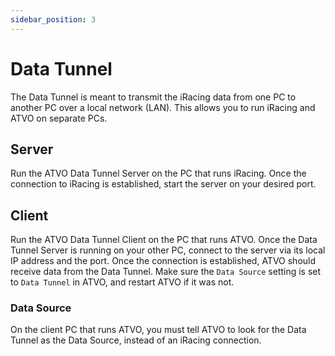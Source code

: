 ```yaml
---
sidebar_position: 3
---
```


# Data Tunnel

The Data Tunnel is meant to transmit the iRacing data from one PC to another PC over a local network (LAN). This allows you to run iRacing and ATVO on separate PCs.

## Server
Run the ATVO Data Tunnel Server on the PC that runs iRacing. Once the connection to iRacing is established, start the server on your desired port.

## Client
Run the ATVO Data Tunnel Client on the PC that runs ATVO. Once the Data Tunnel Server is 
running on your other PC, connect to the server via its local IP address and the port. Once
the connection is established, ATVO should receive data from the Data Tunnel. Make sure the `Data Source` setting is set to `Data Tunnel` in ATVO, and restart ATVO if it was not.

### Data Source
On the client PC that runs ATVO, you must tell ATVO to look for the Data Tunnel as the Data Source, instead of an iRacing connection.